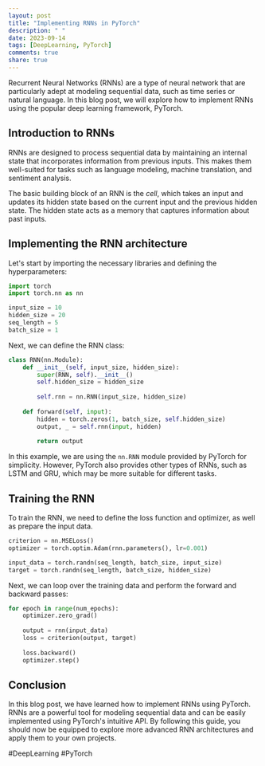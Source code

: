 ```yaml
---
layout: post
title: "Implementing RNNs in PyTorch"
description: " "
date: 2023-09-14
tags: [DeepLearning, PyTorch]
comments: true
share: true
---
```


Recurrent Neural Networks (RNNs) are a type of neural network that are particularly adept at modeling sequential data, such as time series or natural language. In this blog post, we will explore how to implement RNNs using the popular deep learning framework, PyTorch.

## Introduction to RNNs

RNNs are designed to process sequential data by maintaining an internal state that incorporates information from previous inputs. This makes them well-suited for tasks such as language modeling, machine translation, and sentiment analysis.

The basic building block of an RNN is the *cell*, which takes an input and updates its hidden state based on the current input and the previous hidden state. The hidden state acts as a memory that captures information about past inputs. 

## Implementing the RNN architecture

Let's start by importing the necessary libraries and defining the hyperparameters:

```python
import torch
import torch.nn as nn

input_size = 10
hidden_size = 20
seq_length = 5
batch_size = 1
```

Next, we can define the RNN class:

```python
class RNN(nn.Module):
    def __init__(self, input_size, hidden_size):
        super(RNN, self).__init__()
        self.hidden_size = hidden_size
        
        self.rnn = nn.RNN(input_size, hidden_size)
        
    def forward(self, input):
        hidden = torch.zeros(1, batch_size, self.hidden_size)
        output, _ = self.rnn(input, hidden)
        
        return output
```

In this example, we are using the `nn.RNN` module provided by PyTorch for simplicity. However, PyTorch also provides other types of RNNs, such as LSTM and GRU, which may be more suitable for different tasks.

## Training the RNN

To train the RNN, we need to define the loss function and optimizer, as well as prepare the input data.

```python
criterion = nn.MSELoss()
optimizer = torch.optim.Adam(rnn.parameters(), lr=0.001)

input_data = torch.randn(seq_length, batch_size, input_size)
target = torch.randn(seq_length, batch_size, hidden_size)
```

Next, we can loop over the training data and perform the forward and backward passes:

```python
for epoch in range(num_epochs):
    optimizer.zero_grad()
    
    output = rnn(input_data)
    loss = criterion(output, target)
    
    loss.backward()
    optimizer.step()
```

## Conclusion

In this blog post, we have learned how to implement RNNs using PyTorch. RNNs are a powerful tool for modeling sequential data and can be easily implemented using PyTorch's intuitive API. By following this guide, you should now be equipped to explore more advanced RNN architectures and apply them to your own projects.

\#DeepLearning \#PyTorch